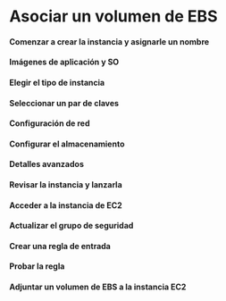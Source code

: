 # Asociar un volumen de EBS

#### Comenzar a crear la instancia y asignarle un nombre


#### Imágenes de aplicación y SO


#### Elegir el tipo de instancia

#### Seleccionar un par de claves

#### Configuración de red

#### Configurar el almacenamiento

#### Detalles avanzados 

#### Revisar la instancia y lanzarla 

#### Acceder a la instancia de EC2

#### Actualizar el grupo de seguridad 

#### Crear una regla de entrada

#### Probar la regla

#### Adjuntar un volumen de EBS  a la instancia EC2

